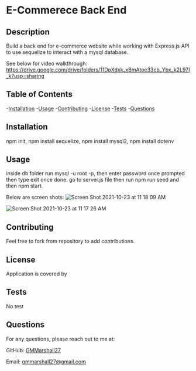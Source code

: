 # E-Commerece Back End

  

  ## Description

  Build a back end for e-commerce website while working with Express.js API to use sequelize to interact with a mysql database.

  See below for video walkthrough:
https://drive.google.com/drive/folders/11DpXdxk_xBmAtoe33cb_Ybx_k2L97I_k?usp=sharing


  ## Table of Contents

  -[Installation](#installation)
  -[Usage](#usage)
  -[Contributing](#contributing)
  -[License](#license)
  -[Tests](#tests)
  -[Questions](#questions)

  ## Installation

  npm init, npm install sequelize, npm install mysql2, npm install dotenv


  ## Usage

  inside db folder run mysql -u root -p, then enter password once prompted then type exit once done. go to server.js file then run npm run seed and then npm start.

  Below are screen shots:
  ![Screen Shot 2021-10-23 at 11 18 09 AM](https://user-images.githubusercontent.com/84820751/138562182-0e16557e-e227-49e9-8bd9-9e1001e57054.png)

  ![Screen Shot 2021-10-23 at 11 17 26 AM](https://user-images.githubusercontent.com/84820751/138562201-0a2f5802-5f66-493c-b735-6adcd51703a0.png)


  ## Contributing

  Feel free to fork from repository to add contributions.


  ## License

 Application is covered by 

  

  ## Tests

  No test


  ## Questions


  For any questions, please reach out to me at:

  GitHub: [GMMarshall27](https://github.com/GMMarshall27)

  Email: gmmarshall27@gmail.com
